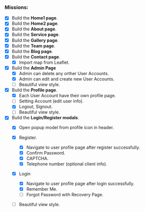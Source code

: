 
### Missions:

- [X] Build the **Home1 page**.
- [x] Build the **Home2 page**.
- [x] Build the **About page**.
- [x] Build the **Service page**.
- [x] Build the **Gallery page**.
- [x] Build the **Team page**.
- [x] Build the **Blog page**.
- [x] Build the **Contact page**.
  - [X] Import map from Leaflet.
- [X] Build the **Admin Page**
  - [X] Admin can delete any orther User Accounts.
  - [X] Admin can edit and create new User Accounts.
  - [ ] Beautiful view style.
- [X] Build the **Profile page**.
  - [X] Each User Account have their own profile page.
  - [ ] Setting Account (edit user info).
  - [X] Logout, Signout.
  - [ ] Beautiful view style.
- [X] Build the **Login/Register modals**.
  - [X] Open popup model from profile icon in header.
  - [X] Register.
    - [X] Navigate to user profile page after register successfully.
    - [X] Confirm Password.
    - [X] CAPTCHA.
    - [X] Telephone number (optional client info).
  - [X] Login
    - [X] Navigate to user profile page after login successfully.
    - [X] Remember Me.
    - [ ] Forgot Password with Recovery Page.
  - [ ] Beautiful view style.

